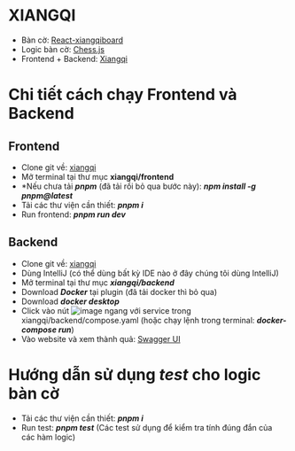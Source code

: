 # XIANGQI

-   Bàn cờ: <a href="https://github.com/012e/react-xiangqiboard">React-xiangqiboard</a>
-   Logic bàn cờ: <a href="https://github.com/012e/chess.js">Chess.js</a>
-   Frontend + Backend: <a href="https://github.com/012e/xiangqi">Xiangqi</a>

# Chi tiết cách chạy Frontend và Backend

## Frontend

-   Clone git về: <a href="https://github.com/012e/xiangqi">xiangqi</a>
-   Mở terminal tại thư mục **xiangqi/frontend**
-   \*Nếu chưa tải **_pnpm_** (đã tải rồi bỏ qua bước này):
    **_npm install -g pnpm@latest_**
-   Tải các thư viện cần thiết: **_pnpm i_**
-   Run frontend: **_pnpm run dev_**

## Backend

-   Clone git về: <a href="https://github.com/012e/xiangqi">xiangqi</a>
-   Dùng IntelliJ (có thể dùng bất kỳ IDE nào ở đây chúng tôi dùng IntelliJ)
-   Mở terminal tại thư mục **_xiangqi/backend_**
-   Download **_Docker_** tại plugin (đã tải docker thì bỏ qua)
-   Download **_docker desktop_**
-   Click vào nút ![image](https://github.com/user-attachments/assets/3884b122-3af4-405a-9db0-32d9967cd67e) ngang với service trong xiangqi/backend/compose.yaml (hoặc chạy lệnh trong terminal: **_docker-compose run_**)
-   Vào website và xem thành quả: <a href="http://localhost:8080/swagger-ui/index.html">Swagger UI</a>

# Hướng dẫn sử dụng _test_ cho logic bàn cờ

-   Tải các thư viện cần thiết: **_pnpm i_**
-   Run test: **_pnpm test_**
    (Các test sử dụng để kiểm tra tính đúng đắn của các hàm logic)
